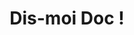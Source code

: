 ---
title: Dis-moi Doc !
link: https://dismoidoc.com
description: Health service android application with instant chat, drug prices, medication reminders, etc.
---